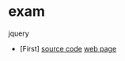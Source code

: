 # exam
jquery


* [First]  [source code](./3.html)   [web page](https://wangdachuanzaici.github.io/exam/3.html)
